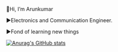  👋Hi, I’m Arunkumar
 
 ►Electronics and Communication Engineer.
 
 ►Fond of learning new things
 
[![Anurag's GitHub stats](https://github-readme-stats.vercel.app/api?username=ArunkumarV)](https://github.com/anuraghazra/github-readme-stats)
 
 
 
 

 
 
